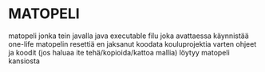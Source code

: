 # MATOPELI
matopeli jonka tein javalla
java executable filu joka avattaessa käynnistää one-life matopelin
resettiä en jaksanut koodata kouluprojektia varten
ohjeet ja koodit (jos haluaa ite tehä/kopioida/kattoa mallia) löytyy matopeli kansiosta
